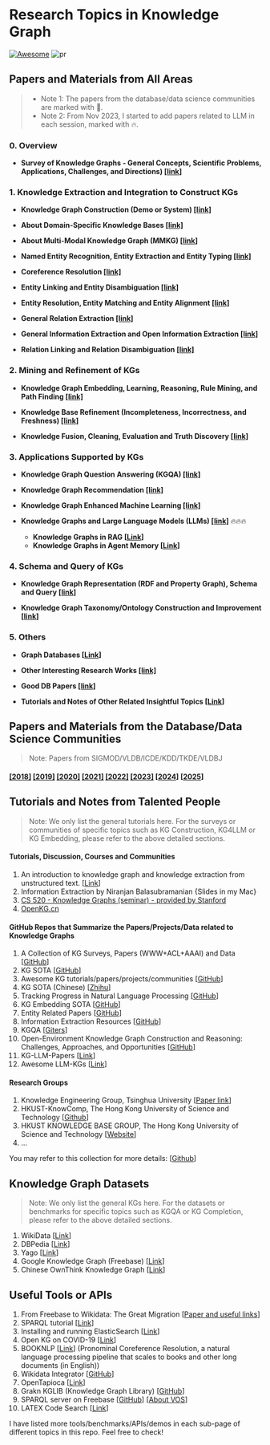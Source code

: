 Research Topics in Knowledge Graph
====
[![Awesome](https://awesome.re/badge.svg)](https://awesome.re) ![pr](https://img.shields.io/badge/PRs-welcome-brightgreen) 

## Papers and Materials from All Areas
> * Note 1: The papers from the database/data science communities are marked with 🌟.
> * Note 2: From Nov 2023, I started to add papers related to LLM in each session, marked with 🔥. 
### 0. Overview
* __Survey of Knowledge Graphs - General Concepts, Scientific Problems, Applications, Challenges, and Directions) [[link](https://github.com/heathersherry/Knowledge-Graph-Tutorials-and-Papers/blob/master/topics/overview.md)]__

### 1. Knowledge Extraction and Integration to Construct KGs
* __Knowledge Graph Construction (Demo or System) [[link]](https://github.com/heathersherry/Knowledge-Graph-Tutorials-and-Papers/blob/master/topics/Knowledge%20Graph%20Construction%20(Demo%20or%20System).md)__

* __About Domain-Specific Knowledge Bases [[link]](https://github.com/heathersherry/Knowledge-Graph-Tutorials-and-Papers/blob/master/topics/About%20Domain-Specific%20Knowledge%20Bases.md)__

* __About Multi-Modal Knowledge Graph (MMKG) [[link](https://github.com/heathersherry/Knowledge-Graph-Tutorials-and-Papers/blob/master/topics/MMKG.md)]__ 

* __Named Entity Recognition, Entity Extraction and Entity Typing [[link]](https://github.com/heathersherry/Knowledge-Graph-Tutorials-and-Papers/blob/master/topics/Named%20Entity%20Recognition%2C%20Entity%20Extraction%20and%20Entity%20Typing.md)__

* __Coreference Resolution [[link]](https://github.com/heathersherry/Knowledge-Graph-Tutorials-and-Papers/blob/master/topics/Coreference%20Resolution.md)__

* __Entity Linking and Entity Disambiguation [[link]](https://github.com/heathersherry/Knowledge-Graph-Tutorials-and-Papers/blob/master/topics/Entity%20Linking%20and%20Entity%20Disambiguation.md)__

* __Entity Resolution, Entity Matching and Entity Alignment [[link]](https://github.com/heathersherry/Knowledge-Graph-Tutorials-and-Papers/blob/master/topics/Entity%20Resolution%2C%20Entity%20Matching%20and%20Entity%20Alignment.md)__

* __General Relation Extraction [[link]](https://github.com/heathersherry/Knowledge-Graph-Tutorials-and-Papers/blob/master/topics/Relation%20Extraction.md)__

* __General Information Extraction and Open Information Extraction [[link]](https://github.com/heathersherry/Knowledge-Graph-Tutorials-and-Papers/blob/master/topics/Open%20Information%20Extraction.md)__

* __Relation Linking and Relation Disambiguation [[link]](https://github.com/heathersherry/Knowledge-Graph-Tutorials-and-Papers/blob/master/topics/Relation%20Linking%20and%20Relation%20Disambiguation.md)__

### 2. Mining and Refinement of KGs
* __Knowledge Graph Embedding, Learning, Reasoning, Rule Mining, and Path Finding [[link]](https://github.com/heathersherry/Knowledge-Graph-Tutorials-and-Papers/blob/master/topics/Knowledge%20Graph%20Embedding%2C%20Learning%2C%20Reasoning%2C%20Rule%20Mining%2C%20and%20Path%20Finding.md)__

* __Knowledge Base Refinement (Incompleteness, Incorrectness, and Freshness) [[link]](https://github.com/heathersherry/Knowledge-Graph-Tutorials-and-Papers/blob/master/topics/Knowledge%20Base%20Refinement%20(Incompleteness%2C%20Incorrectness%2C%20and%20Freshness).md)__

* __Knowledge Fusion, Cleaning, Evaluation and Truth Discovery [[link]](https://github.com/heathersherry/Knowledge-Graph-Tutorials-and-Papers/blob/master/topics/Knowledge%20Fusion%2C%20Cleaning%2C%20Evaluation%20and%20Truth%20Discovery.md)__

### 3. Applications Supported by KGs
* __Knowledge Graph Question Answering (KGQA) [[link]](https://github.com/heathersherry/Knowledge-Graph-Tutorials-and-Papers/blob/master/topics/Knowledge%20Graph%20Question%20Answering%20(KGQA).md)__

* __Knowledge Graph Recommendation [[link]](https://github.com/heathersherry/Knowledge-Graph-Tutorials-and-Papers/blob/master/topics/Knowledge%20Graph%20Recommendation.md)__

* __Knowledge Graph Enhanced Machine Learning [[link]](https://github.com/heathersherry/Knowledge-Graph-Tutorials-and-Papers/blob/master/topics/Knowledge%20Graph%20Enhanced%20Machine%20Learning.md)__

* __Knowledge Graphs and Large Language Models (LLMs) [[link]](https://github.com/heathersherry/Knowledge-Graph-Tutorials-and-Papers/blob/master/topics/Knowledge%20Graph%20and%20LLMs.md)__ 🔥🔥🔥
    * **Knowledge Graphs in RAG [[Link](https://github.com/heathersherry/Knowledge-Graph-Tutorials-and-Papers/blob/master/topics/Knowledge%20Graphs%20in%20RAG.md)]**
    * **Knowledge Graphs in Agent Memory [[Link](https://github.com/heathersherry/Knowledge-Graph-Tutorials-and-Papers/blob/master/topics/Knowledge%20Graphs%20in%20Agent%20Memory.md)]**

### 4. Schema and Query of KGs
* __Knowledge Graph Representation (RDF and Property Graph), Schema and Query [[link]](https://github.com/heathersherry/Knowledge-Graph-Tutorials-and-Papers/blob/master/topics/Knowledg%20Graph%20Representation%20(RDF%20and%20Property%20Graph)%20and%20Schema.md)__

* __Knowledge Graph Taxonomy/Ontology Construction and Improvement [[link](https://github.com/heathersherry/Knowledge-Graph-Tutorials-and-Papers/blob/master/topics/Knowledge%20Graph%20Taxonomy%20Construction%20and%20Improvement.md)]__ 

### 5. Others
* __Graph Databases [[Link](https://github.com/heathersherry/Knowledge-Graph-Tutorials-and-Papers/blob/master/topics/Graph%20Databases.md)]__

* __Other Interesting Research Works [[link]](https://github.com/heathersherry/Knowledge-Graph-Tutorials-and-Papers/blob/master/topics/Other%20Interesting%20Works.md)__

* __Good DB Papers [[link]](https://github.com/heathersherry/Knowledge-Graph-Tutorials-and-Papers/blob/master/topics/Good%20DB%20papers.md)__

* __Tutorials and Notes of Other Related Insightful Topics [[Link](https://github.com/heathersherry/Knowledge-Graph-Tutorials-and-Papers/blob/master/topics/Tutorials%20and%20Notes%20of%20Other%20Related%20Insightful%20Topics.md)]__

## Papers and Materials from the Database/Data Science Communities
> Note: Papers from SIGMOD/VLDB/ICDE/KDD/TKDE/VLDBJ

#### [[2018]](https://github.com/heathersherry/Knowledge-Graphs-and-Data-Integration-in-Database-Conferences-2018)  [[2019]](https://github.com/heathersherry/Knowledge-Graphs-and-Data-Integration-in-Database-Conferences-2019)  [[2020]](https://github.com/heathersherry/Knowledge-Graphs-and-Data-Integration-in-Database-Conferences-2020-)  [[2021]](https://github.com/heathersherry/Knowledge-Graph-Tutorials-and-Papers/blob/master/topics/DB-2021.md)  [[2022]](https://github.com/heathersherry/Knowledge-Graph-Tutorials-and-Papers/blob/master/topics/DB-2022.md)  [[2023]](https://github.com/heathersherry/Knowledge-Graph-Tutorials-and-Papers/blob/master/topics/DB-2023.md) [[2024](https://github.com/heathersherry/Knowledge-Graph-Tutorials-and-Papers/blob/master/topics/DB-2024.md)] [[2025](https://github.com/heathersherry/Knowledge-Graph-Tutorials-and-Papers/blob/master/topics/DB-2025.md)]

## Tutorials and Notes from Talented People
> Note: We only list the general tutorials here. For the surveys or communities of specific topics such as KG Construction, KG4LLM or KG Embedding, please refer to the above detailed sections.

#### Tutorials, Discussion, Courses and Communities
1. An introduction to knowledge graph and knowledge extraction from unstructured text. [[Link](https://kgtutorial.github.io)]
2. Information Extraction by Niranjan Balasubramanian {Slides in my Mac}
3. [CS 520 - Knowledge Graphs (seminar) - provided by Stanford](https://web.stanford.edu/class/cs520/)
4. [OpenKG.cn](http://www.openkg.cn/home)

#### GitHub Repos that Summarize the Papers/Projects/Data related to Knowledge Graphs
1. A Collection of KG Surveys, Papers (WWW+ACL+AAAI) and Data [[GitHub](https://github.com/shaoxiongji/knowledge-graphs#survey)]
2. KG SOTA [[GitHub](https://github.com/impillar/knowledge_graph/blob/master/README.md)]
3. Awesome KG tutorials/papers/projects/communities [[GitHub](https://github.com/BrambleXu/knowledge-graph-learning)]
5. KG SOTA (Chinese) [[Zhihu](https://zhuanlan.zhihu.com/p/44904796)]
6. Tracking Progress in Natural Language Processing [[GitHub](https://github.com/sebastianruder/NLP-progress)]
7. KG Embedding SOTA [[GitHub](https://github.com/xinguoxia/KGE)]
8. Entity Related Papers [[GitHub](https://github.com/HelloRusk/entity-related-papers)]
9. Information Extraction Resources [[GitHub](https://github.com/casnlu/InformationExtraction)]
10. KGQA [[Giters](https://giters.com/simba0626/Question-Answering)]
11. Open-Environment Knowledge Graph Construction and Reasoning: Challenges, Approaches, and Opportunities [[GitHub](https://openkg-tutorial.github.io/)]
12. KG-LLM-Papers [[Link](https://github.com/zjukg/KG-LLM-Papers)]
13. Awesome LLM-KGs [[Link](https://github.com/RManLuo/Awesome-LLM-KG)]

#### Research Groups

1. Knowledge Engineering Group, Tsinghua University [[Paper link](https://keg.cs.tsinghua.edu.cn/research/papers)]
2. HKUST-KnowComp, The Hong Kong University of Science and Technology [[Github](https://github.com/HKUST-KnowComp)]
3. HKUST KNOWLEDGE BASE GROUP, The Hong Kong University of Science and Technology [[Website](https://cse.hkust.edu.hk/knowledgegraph/home.html)]
4. ...

You may refer to this collection for more details: [[Github](https://github.com/kgsandai/KGs-Research-Group)]

## Knowledge Graph Datasets
> Note: We only list the general KGs here. For the datasets or benchmarks for specific topics such as KGQA or KG Completion, please refer to the above detailed sections.
1. WikiData [[Link](https://www.wikidata.org/wiki/Wikidata:Main_Page)]
2. DBPedia [[Link](https://www.dbpedia.org/)]
3. Yago [[Link](https://yago-knowledge.org/)]
4. Google Knowledge Graph (Freebase) [[Link](https://developers.google.com/freebase/guide/basic_concepts)]
5. Chinese OwnThink Knowledge Graph [[Link](https://github.com/ownthink/KnowledgeGraphData)]

## Useful Tools or APIs
1. From Freebase to Wikidata: The Great Migration [[Paper and useful links](https://static.googleusercontent.com/media/research.google.com/en//pubs/archive/44818.pdf)] 
2. SPARQL tutorial [[Link](https://www.w3.org/2009/Talks/0615-qbe/)]
3. Installing and running ElasticSearch [[Link](https://www.elastic.co/guide/en/elasticsearch/reference/current/targz.html)]
4. Open KG on COVID-19 [[Link](http://openkg.cn/dataset/covid-19-research)]
5. BOOKNLP [[Link](https://github.com/dbamman/book-nlp)] (Pronominal Coreference Resolution, a natural language processing pipeline that scales to books and other long documents (in English))
6. Wikidata Integrator [[GitHub](https://github.com/SuLab/WikidataIntegrator)]
7. OpenTapioca [[Link](https://opentapioca.readthedocs.io/en/latest/install.html)]
8. Grakn KGLIB (Knowledge Graph Library) [[GitHub](https://github.com/graknlabs/kglib)]
9. SPARQL server on Freebase [[GitHub](https://github.com/xwhan/Freebase-SPARQL-server-on-AWS)] [[About VOS](http://vos.openlinksw.com/owiki/wiki/VOS)]
10. LATEX Code Search [[Link](https://www.latex4technics.com/codesearch)]

I have listed more tools/benchmarks/APIs/demos in each sub-page of different topics in this repo. Feel free to check!

